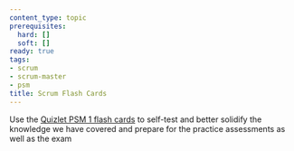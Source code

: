 ```yaml
---
content_type: topic
prerequisites:
  hard: []
  soft: []
ready: true
tags:
- scrum
- scrum-master
- psm
title: Scrum Flash Cards
---
```


Use the [Quizlet PSM 1 flash cards](https://quizlet.com/br/238296927/psm-1-scrum-flash-cards/) to self-test and better solidify the knowledge we have covered and prepare for the practice assessments as well as the exam

